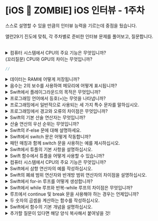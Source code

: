 # [iOS 🧟 ZOMBIE] iOS 인터뷰 - 1주차

스스로 설명할 수 있을 만큼의 인터뷰 능력을 기르는데 중점을 뒀습니다.

앨런29기 진도에 맞춰, 각 주차별로 준비한 인터뷰 문제를 풀어보고, 질문합니다.

<br>

<details>
<summary>컴퓨터 시스템에서 CPU의 주요 기능은 무엇입니까?</summary>

```swift
// 연산을 하는것입니다. 크게는 산술적인 연산인 덧셈, 뺄셈등을 하는것이지만, 자세히 들여다보면 메모리에서 값 읽어들이기, 읽어들인값 연산, 저장 등  
```
</details>

<detail>
<summary> (꼬리질문) CPU와 GPU의 차이는 무엇입니까? </summary>

```swift
// 
```
</detail>

<details>
<summary>데이터는 RAM에 어떻게 저장됩니까?</summary>

```swift
// 어떤 데이터냐에 따라 답변이 달라질것 같습니다. Swift의 코드같은 경우에는 프로그램으로 하드디스크에 저장되어있다가 실행을 시켜서 프로세스가 되면서 컴파일러가 컴파일을 통해 어셈블리어로 변환하여 메모리의 코드 영역에 올라가게 됩니다. 프로그램을 실행하면서 발생하는 전역변수는 RAM의 데이터 영역에 저장되며, 함수나 반복문을 돌면서 만들어지는 변수들은 스택영역에 저장됩니다. 마지막으로 클래스의 인스턴스는 힙에 저장됩니다.
```
</details>


<details>
<summary>음수는 2의 보수를 사용하여 메모리에 어떻게 표시됩니까?</summary>

```swift
//답변
```
</details>


<details>
<summary>Swift에서 플레이그라운드의 목적은 무엇입니까?</summary>

```swift
// 간단하게 여러가지를 만들어보기 위함입니다. 간단한 Swift 문법이라던가 아주 작은 앱 같은 경우는 플레이그라운드로 시험삼아서 만들어볼 수 있습니다.
```
</details>


<details>
<summary>프로그래밍 언어에서 등호(=)는 무엇을 나타냅니까?</summary>

```swift
// 할당을 나타냅니다. 실생활에서 등호는 '같다'라는 의미를 나타내는데에 반해 프로그래밍언어에서는 우측에 있는 값을 좌측의 변수 혹은 상수의 메모리값에 넣는 할당의 역할을 합니다.
```
</details>


<details>
<summary>프로그래밍에서 일반적으로 사용되는 세 가지 특수 문자를 말하십시오.</summary>

```swift
// | 파이프 & 앰퍼센드 ! 익스클레메이션 마크
```
</details>


<details>
<summary>프로그래밍에서 경고와 오류의 차이점은 무엇입니까?</summary>

```swift
// 프로그램이 멈추느냐 아니냐로 차이점을 말할 수 있겠습니다. 경고는 프로그램을 정지시키지는 않지만 추후에 문제가 될 수 있는 부분들을 컴파일러가 지적해주는것이라면, 오류는 그대로 실행시킨다면 앱이 켜지지 않거나 꺼질정도의 큰 문제를 컴파일러가 지적해주는것입니다. 따라서 오류는 반드시 고쳐야하는 문제입니다.
```
</details>


<details>
<summary>Swift의 기본 산술 연산자는 무엇입니까?</summary>

```swift
// Swift는 모든 숫자 타입에 대해 +, -, *, / 4개의 기본 산술연산자를 제공합니다.
```
</details>


<details>
<summary>산술 연산의 우선 순위는 무엇입니까?</summary>

```swift
// 실생활에서와 같이 괄호가 가장 우선적이며, 그 이후로 곱셈과 나눗셈의 우선 순위가 같고, 마지막으로 덧셈과 뺄셈의 우선순위가 같습니다.
```
</details>


<details>
<summary>Swift의 if-else 문에 대해 설명하세요.</summary>

```swift
// if-else 문은 코드에 분기처리를 할 수 있게 해주는 방법중에 하나입니다. 여기서 분기처리란 if 라는 키워드 뒤에 붙는 조건무의 결과인 참, 거짓에 따라 특정한 코드를 실행시킬 수 있게 해주는것이 if-else문입니다.
```
</details>


<details>
<summary>Swift에서 switch 문은 어떻게 작동합니까?</summary>

```swift
// Switch문 또한 이전에 설명한 if-else문과 같이 분기처리를 할 수 있게 해주는것입니다. if else문은 조건문에 따라 참 거짓의 컴파일된 코드로 점프를 하지만, switch 문은 컴파일될떄 Switch table을 생성하여 Switch문의 키 값에 해당하는 값의 case로 점프를 합니다.
```
</details>


<details>
<summary>패턴 매칭과 함께 switch 문을 사용하는 예를 제시하십시오.</summary>

```swift
// Swift는 다양한 문법적인 패턴으로 개발자의 개발을 돕습니다. 가장 먼저 생각나는것은 wild card 패턴으로 사용하지 않을 변수는 이름을 _로 만들어서 사용하지 않는다고 컴파일러에게 알릴 수 있습니다. 다른 패턴매칭 중 하나는 value binding 패턴으로 매칭되는 값을 변수 혹은 상수에 할당하는 패턴으로 let 혹은 var 키워드를 이용합니다.
```
</details>


<details>
<summary>Swift에서 튜플의 기본 사항을 설명하십시오.</summary>

```swift
// 튜플은 다양한 타입을 한번에 담을 수 있는 Swift의 타입 중 하나입니다. 
```
</details>


<details>
<summary>Swift 함수에서 튜플을 어떻게 사용할 수 있습니까?</summary>

```swift
// 다양한 값을 묶어서 리턴값을 반환할때 사용할 수 있습니다. Swift에서 함수는 하나의 값만 반환할 수 있는데 만약 여러가지 값을 반환하려고 한다면 튜플을 이용해서 하나의 튜플로 묶어서 반환할 수 있습니다.
```
</details>


<details>
<summary>컴퓨터 시스템에서 CPU의 주요 기능은 무엇입니까?</summary>

```swift
// ?? 질문을 이해 못함
```
</details>


<details>
<summary>Swift에서 삼항 연산자의 예를 작성하십시오.</summary>

```swift
// if else 문과 동일하게 사용할 수 있습니다. 조건문 : 참일떄의 값 혹은 코드 ? 거짓일때의 값 혹은 코드를 조금 더 간단하고 가독성 좋게 쓸 수 있습니다.
```
</details>


<details>
<summary> Swift의 폐쇄 범위 연산자와 반개방 범위 연산자의 차이점을 설명하십시오. </summary>

```swift
// 범위의 끝을 포함하느냐 아니냐로 차이점을 말할 수 있을것 같습니다. 폐쇄범위 연산자는 양쪽 끝 값을 전부 다 포함하지만 반개방 범위 연산자는 한쪽 끝 값은 포함하는데 한쪽 끝 값은 포함하지 않습니다.
```
</details>


<details>
<summary>Swift에서 for-in 루프를 어떻게 생성합니까?</summary>

```swift
// for문은 in 키워드 뒤에 붙는 범위 값으로 중괄호 안의 코드를 반복해서 사용하는 반복문입니다. for 변수 혹은 상수 in 범위 {...}의 방법으로 생성합니다. 컴파일된 코드 레벨에서 본다면 점프를 이용해서 루프를 빠져나가게 해주느느냐 아니냐를 파악하여 코드를 반복시켜줍니다. 
```
</details>


<details>
<summary>Swift에서 while 루프와 반복-while 루프의 차이점은 무엇입니까?</summary>

```swift
// 코드를 가장 처음 한번은 실행시키냐 아니냐의 차이가 있습니다. repeat-while문 같은 경우 최초 1회는 코드가 무조건 작동하고 while 키워드 뒤의 조건에 따라 추후에 반복을 할지 아닐지를 결정하지만, while문은 조건에 따라 코드를 한번도 동작하지 않고 그냥 넘어갈 수 도 있습니다.
```
</details>


<details>
<summary>루프에서 continue 및 break 문을 사용해야 하는 경우는 언제입니까?</summary>

```swift
// 특정 상황에서 반복의 흐름에 제어를 해주고 싶을때 사용합니다. 루프는 일반적으로는 주어진 횟수 혹은 초기에 주어진 조건만큼 계속해서 반복하지만, 만약 실행 도중에 어떤 상황에서 흐름을 벗어나거나, 해당 코드를 실행시키고 싶지 않을때 continue 혹은 break 문을 사용합니다.

```
</details>


<details>
<summary>두 숫자의 곱셈을 계산하는 함수를 작성하십시오.</summary>

```swift
// 두 숫자가 어떤 타입인지 몰라서 이렇게 작성함
func multiply<T: Numeric>(_ lhs: T, _ rhs: T) -> T {
    return lhs * rhs
}
// Numeric protocol: numeric 프로토콜은 기본 산술연산자와 변형된 연산자들에 대한 편의성을 제공해줍니다 
```
</details>


<details>
<summary>Swift에서 함수의 기본 개념을 설명하십시오.</summary>

```swift
// 함수란 기본적으로는 어떤 입력값을 받았을때 내부적인 로직을 처리해서 출력값을 반환하는것입니다. 
```
</details>


<details>
<summary>추가할 질문이 있다면 해당 양식 복사해서 붙여넣을 것!</summary>

```swift
//넹
```
</details>

